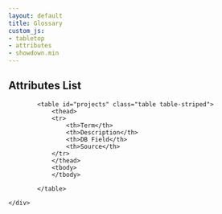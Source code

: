 ```yaml
---
layout: default
title: Glossary
custom_js:
- tabletop
- attributes
- showdown.min
---
```


<div class="container">
        <div class="col-md-12">
            <h2>Attributes List</h2>

            <table id="projects" class="table table-striped">
                <thead>
                <tr>
                    <th>Term</th>
                    <th>Description</th>
                    <th>DB Field</th>
                    <th>Source</th>
                </tr>
                </thead>
                <tbody>
                </tbody>

            </table>

    </div>
</div>
